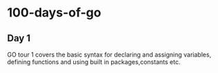 # 100-days-of-go

## Day 1

GO tour 1 covers the basic syntax for declaring and assigning variables, defining functions and using built in packages,constants etc.
